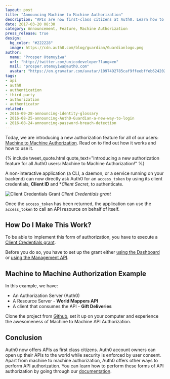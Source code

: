 ```yaml
---
layout: post
title: "Announcing Machine to Machine Authorization"
description: "APIs are now first-class citizens at Auth0. Learn how to set up non-interactive apps to perform API authorization."
date: 2017-03-20 08:30
category: Announcement, Feature, Machine Authorization
press_release: true
design:
  bg_color: "#222228"
  image: https://cdn.auth0.com/blog/guardian/Guardianlogo.png
author:
  name: "Prosper Otemuyiwa"
  url: "http://twitter.com/unicodeveloper?lang=en"
  mail: "prosper.otemuyiwa@auth0.com"
  avatar: "https://en.gravatar.com/avatar/1097492785caf9ffeebffeb624202d8f?s=200"
tags:
- api
- auth0
- authentication
- third-party
- authorization
- authenticator
related:
- 2016-09-28-announcing-identity-glossary
- 2016-08-25-announcing-Auth0-Guardian-a-new-way-to-login
- 2016-08-24-announcing-password-breach-detection
---
```


Today, we are introducing a new authorization feature for all of our users: [Machine to Machine Authorization](https://auth0.com/docs/api-auth/grant/client-credentials). Read on to find out how it works and how to use it.

{% include tweet_quote.html quote_text="Introducing a new authorization feature for all Auth0 users: Machine to Machine Authorization!" %}

A non-interactive application (a CLI, a daemon, or a service running on your backend) can now directly ask Auth0 for an `access_token` by using its client credentials, **Client ID** and **Client Secret*, to authenticate.

![Client Credentials Grant](https://cdn.auth0.com/docs/media/articles/api-auth/client-credentials-grant.png)
_Client Credentials grant_

Once the `access_token` has been returned, the application can use the `access_token` to call an API resource on behalf of itself.

## How Do I Make This Work?

To be able to implement this form of authorization, you have to execute a [Client Credentials grant](https://auth0.com/docs/api-auth/tutorials/client-credentials).

Before you do so, you have to set up the grant either [using the Dashboard](https://auth0.com/docs/api-auth/config/using-the-auth0-dashboard) or [using the Management API](https://auth0.com/docs/api-auth/config/using-the-management-api).

## Machine to Machine Authorization Example

In this example, we have:

* An Authorization Server (Auth0)
* A Resource Server - **World Mappers API**
* A client that consumes the API - **Gift Deliveries**

Clone the project from [Github](https://github.com/auth0-samples/auth0-api-auth-samples/tree/master/machine-to-machine), set it up on your computer and experience the awesomeness of Machine to Machine API Authorization.

## Conclusion

Auth0 now offers APIs as first class citizens. Auth0 account owners can open up their APIs to the world while security is enforced by user consent. Apart from machine to machine authorization, Auth0 offers other ways to perform API authorization. You can learn how to perform these forms of API authorization by going through our [documentation](https://auth0.com/docs/api-auth).